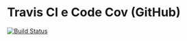 # Travis CI e Code Cov (GitHub)

[![Build Status](https://app.travis-ci.com/BlackDereker/travis-ci.svg?branch=main)](https://app.travis-ci.com/BlackDereker/travis-ci)
